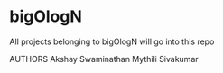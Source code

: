 # bigOlogN
All projects belonging to bigOlogN will go into this repo

AUTHORS
Akshay Swaminathan
Mythili Sivakumar
